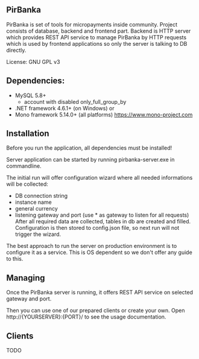 PirBanka
---------
PirBanka is set of tools for micropayments inside community. Project consists of database, backend and frontend part.
Backend is HTTP server which provides REST API service to manage PirBanka by HTTP requests which is used by frontend applications so only the server is talking to DB directly.

License: GNU GPL v3

Dependencies:
---------
  - MySQL 5.8+
     - account with disabled only_full_group_by
  - .NET framework 4.6.1+ (on Windows) or
  - Mono framework 5.14.0+ (all platforms) https://www.mono-project.com

Installation
---------
Before you run the application, all dependencies must be installed!

Server application can be started by running pirbanka-server.exe in commandline.

The initial run will offer configuration wizard where all needed informations will be collected:
  - DB connection string
  - instance name
  - general currency
  - listening gateway and port (use * as gateway to listen for all requests)
After all required data are collected, tables in db are created and filled.
Configuration is then stored to config.json file, so next run will not trigger the wizard.

The best approach to run the server on production environment is to configure it as a service.
This is OS dependent so we don't offer any guide to this.

Managing
---------
Once the PirBanka server is running, it offers REST API service on selected gateway and port.

Then you can use one of our prepared clients or create your own. Open http://{YOURSERVER}:{PORT}/ to see the usage documentation.

Clients
---------
TODO